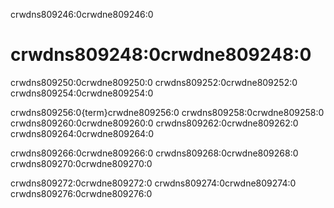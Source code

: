 crwdns809246:0crwdne809246:0
# crwdns809248:0crwdne809248:0

crwdns809250:0crwdne809250:0 crwdns809252:0crwdne809252:0 crwdns809254:0crwdne809254:0

crwdns809256:0{term}crwdne809256:0 crwdns809258:0crwdne809258:0 crwdns809260:0crwdne809260:0 crwdns809262:0crwdne809262:0 crwdns809264:0crwdne809264:0

crwdns809266:0crwdne809266:0 crwdns809268:0crwdne809268:0 crwdns809270:0crwdne809270:0

crwdns809272:0crwdne809272:0 crwdns809274:0crwdne809274:0 crwdns809276:0crwdne809276:0
